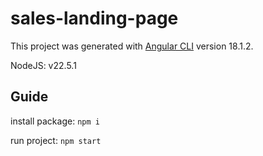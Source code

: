 # sales-landing-page

This project was generated with [Angular CLI](https://github.com/angular/angular-cli) version 18.1.2.

NodeJS: v22.5.1

## Guide

install package: `npm i`

run project: `npm start`



